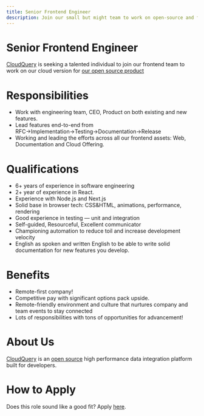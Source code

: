 ```yaml
---
title: Senior Frontend Engineer
description: Join our small but might team to work on open-source and frontend stuff.
---
```


# Senior Frontend Engineer

[CloudQuery](https://www.cloudquery.io/) is seeking a talented individual to join our frontend team to work on our cloud version for [our open source product](https://github.com/cloudquery/cloudquery)

# Responsibilities

- Work with engineering team, CEO, Product on both existing and new features.
- Lead features end-to-end from RFC→Implementation→Testing→Documentation→Release
- Working and leading the efforts across all our frontend assets: Web, Documentation and Cloud Offering.

# Qualifications

- 6+ years of experience in software engineering
- 2+ year of experience in React.
- Experience with Node.js and Next.js
- Solid base in browser tech: CSS&HTML, animations, performance, rendering
- Good experience in testing — unit and integration
- Self-guided, Resourceful, Excellent communicator
- Championing automation to reduce toil and increase development velocity
- English as spoken and written English to be able to write solid documentation for new features you develop.

# Benefits

- Remote-first company!
- Competitive pay with significant options pack upside.
- Remote-friendly environment and culture that nurtures company and team events to stay connected
- Lots of responsibilities with tons of opportunities for advancement!

# About Us

[CloudQuery](https://www.cloudquery.io/) is an [open source](https://github.com/cloudquery/cloudquery) high performance data integration platform built for developers.

# How to Apply

Does this role sound like a good fit? Apply [here](/apply_for_job).